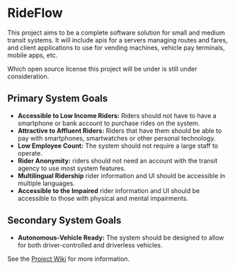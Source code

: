 # RideFlow

This project aims to be a complete software solution for small and medium transit systems.  It will include apis for a servers managing routes and fares, and client applications to use for vending machines, vehicle pay terminals, mobile apps, etc.

Which open source license this project will be under is still under consideration.

## Primary System Goals

* **Accessible to Low Income Riders:** Riders should not have to have a smartphone or bank account to purchase rides on the system.
* **Attractive to Affluent Riders:** Riders that have them should be able to pay with smartphones, smartwatches or other personal technology.
* **Low Employee Count:** The system should not require a large staff to operate.
* **Rider Anonymity:** riders should not need an account with the transit agency to use most system features.
* **Multilingual Ridership** rider information and UI should be accessible in multiple languages.
* **Accessible to the Impaired** rider information and UI should be accessible to those with physical and mental impairments.

## Secondary System Goals

*  **Autonomous-Vehicle Ready:** The system should be designed to allow for both driver-controlled and driverless vehicles.


See the [Project Wiki](https://github.com/stephenhoward/rideflow/wiki) for more information.